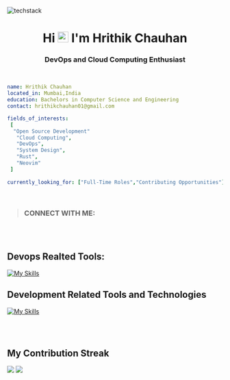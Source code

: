 ![techstack](https://user-images.githubusercontent.com/52347812/137624699-ce6bb7ee-eb84-46f1-ac69-c4b78b22db90.png)  
### <h1 align="center">Hi <img src="https://media.giphy.com/media/hvRJCLFzcasrR4ia7z/giphy.gif" width="25px"> I'm Hrithik Chauhan</h1>  
<h3 align="center">DevOps and Cloud Computing Enthusiast </h3>
<br>                                                                              
                                                                 
 ```yaml
name: Hrithik Chauhan
located_in: Mumbai,India
education: Bachelors in Computer Science and Engineering
contact: hrithikchauhan01@gmail.com

fields_of_interests:
  [
   "Open Source Development"
    "Cloud Computing",
    "DevOps",
    "System Design",
    "Rust",
    "Neovim"
  ]
  
currently_looking_for: ["Full-Time Roles","Contributing Opportunities"]
```
           
 <br>   

 >### CONNECT WITH ME: 

<br></br> 


## Devops Realted Tools:     

[![My Skills](https://skillicons.dev/icons?i=linux,bash,git,aws,docker,kubernetes,jenkins,ansible,terraform,grafana,prometheus)](https://skillicons.dev)

## Development Related Tools and Technologies
[![My Skills](https://skillicons.dev/icons?i=cpp,ts,express,py,rust,lua,neovim)](https://skillicons.dev)  
<br>                                                                                                                              
</div>
<br>

## My Contribution Streak


<p>
  <img src = "https://github-readme-stats.vercel.app/api?username=Hrithik5&show_icons=true&theme=bear&line_height=25">
 
  <a href="https://github.com/Hrithik5/github-readme-streak-stats">
    <img src="https://github-readme-streak-stats.herokuapp.com/?user=Hrithik5&theme=bear&hide_border=true&background=0D1117&stroke=0000"/>
  </a>
 
 </p>
<!-- ![Hrithik's github stats](https://github-readme-stats.vercel.app/api?username=Hrithik5&show_icons=true&hide_border=truetheme=cobalt) -->

                      
